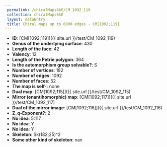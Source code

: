 ```yaml
--- 
 permalink: /chiralMaps6kE/CM_1092_119 
 collection: chiralMaps6kE
 layout: dataEntry
 title: Chiral maps up to 6000 edges - CM[1092;119]
---
```


- **ID**: [CM[1092;119]]({{ site.url }}/test/CM_1092_119)
- **Genus of the underlying surface**: 430
- **Length of the face**: 42
- **Valency**: 12
- **Length of the Petrie polygon**: 364
- **Is the automorphism group solvable?**: S
- **Number of vertices**: 182
- **Number of edges**: 1092
- **Number of faces**: 52
- **The map is self-**: none
- **Dual map**: [CM[1092;115]]({{ site.url }}/test/CM_1092_115)
- **Mirror (enantihomorphic) map**: [CM[1092;117]]({{ site.url }}/test/CM_1092_117)
- **Dual of the mirror image**: [CM[1092;116]]({{ site.url }}/test/CM_1092_116)
- **Z_q-Exponent?**: 2
- **No idea**:  5:117
- **No idea**: Y
- **No idea**: Y
- **Skeleton**: Sk(182;25)^2
- **Some other kind of skeleton**: nan
